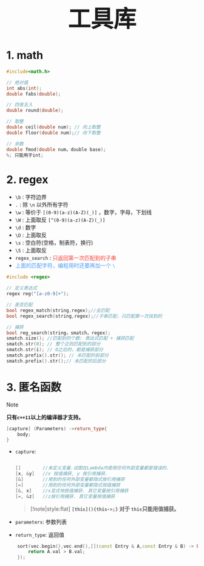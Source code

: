 
<h1 style="font-size:60px;text-align:center;">工具库</h1>


# 1. math

```cpp
#include<math.h>

// 绝对值
int abs(int);
double fabs(double);

// 四舍五入
double round(double);

// 取整
double ceil(double num); // 向上取整
double floor(double num);// 向下取整

// 余数
double fmod(double num，double base);
%; 只能用于int;

```
# 2. regex

-  `\b` : 字符边界
-  `.` : 除 `\n` 以外所有字符
-  `\w` : 等价于 `[(0-9)(a-z)(A-Z)(_)]` ，数字，字母，下划线
-  `\W` : 上面取反 `[^(0-9)(a-z)(A-Z)(_)]`
-  `\d` : 数字
-  `\D` : 上面取反
-  `\s` : 空白符(空格，制表符，换行)
-  `\S` : 上面取反
-  `regex_search` : <font color="#f44336">只返回第一次匹配到的子串</font>
- <font color="#4c9df8">上面的匹配字符，编程用时还要再加一个 `\` </font>

```cpp
#include <regex>

// 定义表达式
regex reg("[a-z0-9]+");

// 是否匹配
bool regex_match(string,regex);//全匹配
bool regex_search(string,regex);//子串匹配，只匹配第一次找到的

// 捕获
bool reg_search(string，smatch，regex);
smatch.size(); //匹配到的个数: 表达式匹配 + 捕获匹配
smatch.str(0); // 整个正则匹配到的部分
smatch.str(i); // 0之后的，都是捕获部分
smatch.prefix().str(); // 未匹配的前部分
smatch.prefix().str();// 未匹配的后部分
```
# 3. 匿名函数

> [!note]
> **只有`c++11`以上的编译器才支持。**

```cpp
[capture] (Parameters) ->return_type{
    body;
}
```

- `capture`: 

    ```cpp

    []        //未定义变量.试图在Lambda内使用任何外部变量都是错误的.
    [x, &y]   //x 按值捕获, y 按引用捕获.
    [&]       //用到的任何外部变量都隐式按引用捕获
    [=]       //用到的任何外部变量都隐式按值捕获
    [&, x]    //x显式地按值捕获. 其它变量按引用捕获
    [=, &z]   //z按引用捕获. 其它变量按值捕获

    ```
    > [!note|style:flat]
    > **`[this](){this->;}` 对于 `this`只能用值捕获。**

- `parameters`: 参数列表

- `return_type`: 返回值

```cpp
    sort(vec.begin(),vec.end(),[](const Entry & A,const Entry & B) -> bool{
        return A.val > B.val;
    });
```